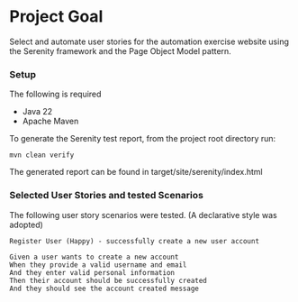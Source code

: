 # Project Goal
Select and automate user stories for the automation exercise website using the Serenity framework and the Page
Object Model pattern.

### Setup
The following is required
- Java 22
- Apache Maven

To generate the Serenity test report, from the project root directory run:
```shell
mvn clean verify
```
The generated report can be found in target/site/serenity/index.html

### Selected User Stories and tested Scenarios

The following user story scenarios were tested. (A declarative style was adopted)

```gherkin
Register User (Happy) - successfully create a new user account
  
Given a user wants to create a new account
When they provide a valid username and email
And they enter valid personal information
Then their account should be successfully created
And they should see the account created message
```